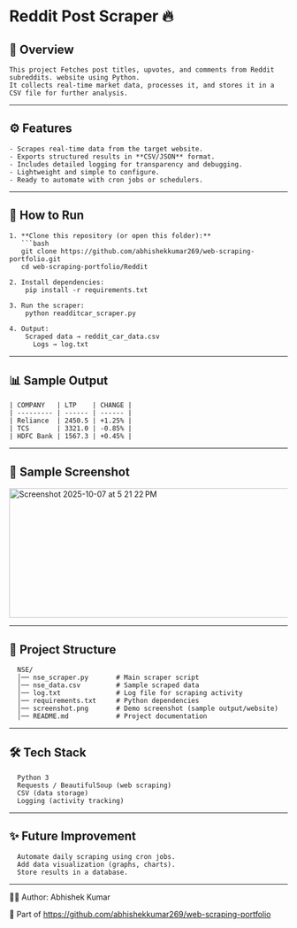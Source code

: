 # Reddit Post Scraper 🔥

## 📌 Overview
    This project Fetches post titles, upvotes, and comments from Reddit subreddits. website using Python.  
    It collects real-time market data, processes it, and stores it in a CSV file for further analysis.

---

## ⚙️ Features
    - Scrapes real-time data from the target website.  
    - Exports structured results in **CSV/JSON** format.  
    - Includes detailed logging for transparency and debugging.  
    - Lightweight and simple to configure.  
    - Ready to automate with cron jobs or schedulers.

---

## 🚀 How to Run

    1. **Clone this repository (or open this folder):**
       ```bash
       git clone https://github.com/abhishekkumar269/web-scraping-portfolio.git
       cd web-scraping-portfolio/Reddit
    
    2. Install dependencies:
        pip install -r requirements.txt
    
    3. Run the scraper:
        python readditcar_scraper.py
    
    4. Output:
        Scraped data → reddit_car_data.csv
          Logs → log.txt

---

## 📊 Sample Output

    | COMPANY   | LTP    | CHANGE |
    | --------- | ------ | ------ |
    | Reliance  | 2450.5 | +1.25% |
    | TCS       | 3321.0 | -0.85% |
    | HDFC Bank | 1567.3 | +0.45% |
    

---
## 📸 Sample Screenshot

<img width="691" height="234" alt="Screenshot 2025-10-07 at 5 21 22 PM" src="https://github.com/user-attachments/assets/870d268c-bd6a-4690-b753-c2822ff7d6e5" />


---
## 📂 Project Structure
      
      NSE/
      │── nse_scraper.py       # Main scraper script
      │── nse_data.csv         # Sample scraped data
      │── log.txt              # Log file for scraping activity
      │── requirements.txt     # Python dependencies
      │── screenshot.png       # Demo screenshot (sample output/website)
      │── README.md            # Project documentation
---

## 🛠️ Tech Stack

      Python 3
      Requests / BeautifulSoup (web scraping)
      CSV (data storage)
      Logging (activity tracking)

---
## ✨ Future Improvement

      Automate daily scraping using cron jobs.
      Add data visualization (graphs, charts).
      Store results in a database.

---
👨‍💻 Author: Abhishek Kumar

  🔗 Part of https://github.com/abhishekkumar269/web-scraping-portfolio
